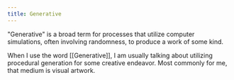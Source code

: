```yaml
---
title: Generative
---
```


"Generative" is a broad term for processes that utilize computer simulations,
often involving randomness, to produce a work of some kind.

When I use the word [[Generative]], I am usually talking about utilizing
procedural generation for some creative endeavor. Most commonly for me, that
medium is visual artwork.

